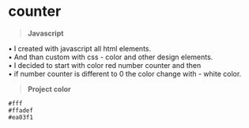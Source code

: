 # counter

> **Javascript**

• I created with javascript all html elements.<br>
• And than custom with css - color and other design elements.<br>
• I decided to start with color red number counter and then<br>
• if number counter is different to 0 the color change with - white color.

> **Project color**

`#fff` <br>
`#ffadef`<br>
`#ea03f1`
